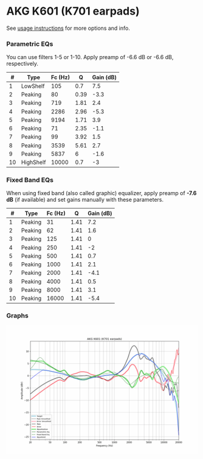# AKG K601 (K701 earpads)
See [usage instructions](https://github.com/jaakkopasanen/AutoEq#usage) for more options and info.

### Parametric EQs
You can use filters 1-5 or 1-10. Apply preamp of -6.6 dB or -6.6 dB, respectively.

|   # | Type      |   Fc (Hz) |    Q |   Gain (dB) |
|-----|-----------|-----------|------|-------------|
|   1 | LowShelf  |       105 | 0.7  |         7.5 |
|   2 | Peaking   |        80 | 0.39 |        -3.3 |
|   3 | Peaking   |       719 | 1.81 |         2.4 |
|   4 | Peaking   |      2286 | 2.96 |        -5.3 |
|   5 | Peaking   |      9194 | 1.71 |         3.9 |
|   6 | Peaking   |        71 | 2.35 |        -1.1 |
|   7 | Peaking   |        99 | 3.92 |         1.5 |
|   8 | Peaking   |      3539 | 5.61 |         2.7 |
|   9 | Peaking   |      5837 | 6    |        -1.6 |
|  10 | HighShelf |     10000 | 0.7  |        -3   |

### Fixed Band EQs
When using fixed band (also called graphic) equalizer, apply preamp of **-7.6 dB** (if available) and set gains manually with these parameters.

|   # | Type    |   Fc (Hz) |    Q |   Gain (dB) |
|-----|---------|-----------|------|-------------|
|   1 | Peaking |        31 | 1.41 |         7.2 |
|   2 | Peaking |        62 | 1.41 |         1.6 |
|   3 | Peaking |       125 | 1.41 |         0   |
|   4 | Peaking |       250 | 1.41 |        -2   |
|   5 | Peaking |       500 | 1.41 |         0.7 |
|   6 | Peaking |      1000 | 1.41 |         2.1 |
|   7 | Peaking |      2000 | 1.41 |        -4.1 |
|   8 | Peaking |      4000 | 1.41 |         0.5 |
|   9 | Peaking |      8000 | 1.41 |         3.1 |
|  10 | Peaking |     16000 | 1.41 |        -5.4 |

### Graphs
![](./AKG%20K601%20(K701%20earpads).png)
